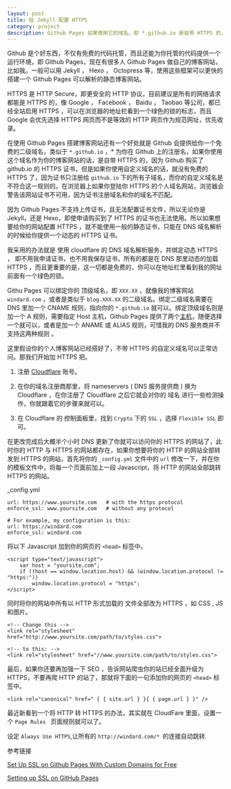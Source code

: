```yaml
---
layout: post
title: 给 Jekyll 配置 HTTPS
category: project
description: Github Pages 如果使用它的域名，即 *.github.io 是自带 HTTPS 的，但是一旦你使用自定义域名，就没有 HTTPS了。
---
```


Github 是个好东西，不仅有免费的代码托管，而且还能为你托管的代码提供一个运行环境，即 Github Pages，现在有很多人 Github Pages 做自己的博客网站，比如我。一般可以用 Jekyll ， Hexo ， Octopress 等，使用这些框架可以更快的搭建一个 Github Pages 可以解析的静态博客网站。

HTTPS 是 HTTP Secure，即更安全的 HTTP 协议，目前建议是所有的网络请求都能是 HTTPS 的，像 Google ， Facebook ， Baidu ， Taobao 等公司，都已经全站启用 HTTPS ，可以在浏览器的地址栏看到一个绿色的锁的标志，而且 Google 会优先选择 HTTPS 网页而不是等效的 HTTP 网页作为规范网址，优先收录。

在使用 Github Pages 搭建博客网站还有一个好处就是 Github 会提供给你一个免费的二级域名，类似于 `*.github.io` ，* 为你在 Github 上的注册名，如果你使用这个域名作为你的博客网站的话，是自带 HTTPS 的，因为 Github 购买了 github.io 的 HTTPS 证书，但是如果你使用自定义域名的话，就没有免费的 HTTPS 了，因为证书只注册给 `github.io` 下的所有子域名，而你的自定义域名是不符合这一规则的。在浏览器上如果你登陆你 HTTPS 的个人域名网站，浏览器会警告该网站证书不可用，因为证书注册域名和你的域名不匹配。

因为 Github Pages 不支持上传证书，且无法配置证书文件，所以无论你是 Jekyll，还是 Hexo，即使申请购买到了 HTTPS 的证书也无法使用。所以如果想要给你的网站配置 HTTPS ，就不能使用一般的静态证书，只能在 DNS 域名解析的时候给你提供一个动态的 HTTPS 证书。

我采用的办法就是 使用 cloudflare 的 DNS 域名解析服务，并绑定动态 HTTPS ， 即不用我申请证书，也不用我保存证书，所有的都是在 DNS 那里动态的加载 HTTPS ，而且更重要的是，这一切都是免费的，你可以在地址栏里看到我的网址前面有一个绿色的锁。

Githu Pages 可以绑定你的 顶级域名，即 `XXX.XX` ，就像我的博客网站 `windard.com` ，或者是类似于 `blog.XXX.XX` 的二级域名。绑定二级域名需要在 DNS 里加一个 CNAME 规则，指向你的 `*.github.io`  就可以。绑定顶级域名则是加一个 A 规则，需要指定 Host 主机，Github Pages 提供了两个[主机](https://help.github.com/articles/setting-up-an-apex-domain/)，随便选择一个就可以，或者是加一个 ANAME 或 ALIAS 规则，可惜我的 DNS 服务商并不支持这两种规则 。

这里假设你的个人博客网站已经搭好了，不带 HTTPS 的自定义域名可以正常访问。那我们开始加 HTTPS 把。

1. 注册 [Cloudflare](https://www.cloudflare.com/) 账号。

2. 在你的域名注册商那里，将 nameservers ( DNS 服务提供商 ) 换为 Cloudflare ，在你注册了 Cloudflare 之后它就会对你的 域名 进行一些检测操作，你就跟着它的步骤来就可以。

3. 在 Cloudflare 的 控制面板里，找到 `Crypto` 下的 `SSL` ，选择 `Flexible SSL` 即可。

在更改完成后大概半个小时 DNS 更新了你就可以访问你的 HTTPS 的网站了，此时你的 HTTP 与 HTTPS 的网站都存在，如果你想要将你的 HTTP 的网站全部转发到 HTTPS 的网站，首先将你的 `_config.yml` 文件中的 `url` 修改一下，并在你的模板文件中，将每一个页面前加上一段 Javascript，将 HTTP 的网站全部跳转 HTTPS 的网站。

_config.yml

```
url: https://www.yoursite.com   # with the https protocol
enforce_ssl: www.yoursite.com   # without any protocol

# For example, my configuration is this:
url: https://windard.com
enforce_ssl: windard.com
```

将以下 Javascript 加到你的网页的 `<head>` 标签中。

```
<script type="text/javascript">
    var host = "yoursite.com";
    if ((host == window.location.host) && (window.location.protocol != "https:"))
        window.location.protocol = "https";
</script>
```

同时将你的网站中所有以 HTTP 形式加载的 文件全部改为 HTTPS ，如 CSS , JS 和图片。

```
<!-- Change this -->
<link rel="stylesheet" href="http://www.yoursite.com/path/to/styles.css">

<!-- to this: -->
<link rel="stylesheet" href="//www.yoursite.com/path/to/styles.css">
```

最后，如果你还要再加强一下 SEO ，告诉网站爬虫你的站已经全面升级为 HTTPS，不要再爬 HTTP 的站了，那就将下面的一句添加你的网页的 `<head>` 标签中。

```
<link rel="canonical" href=" { { site.url } }{ { page.url } }" />
```

最近新看到一个将 HTTP 转 HTTPS 的办法，其实就在 CloudFare 里面，设置一个 `Page Rules ` 页面规则就可以了。

设定 `Always Use HTTPS`,让所有的 `http://windard.com/* `的连接自动跳转.

参考链接

[Set Up SSL on Github Pages With Custom Domains for Free](https://sheharyar.me/blog/free-ssl-for-github-pages-with-custom-domains/)

[Setting up SSL on GitHub Pages](https://blog.keanulee.com/2014/10/11/setting-up-ssl-on-github-pages.html)
